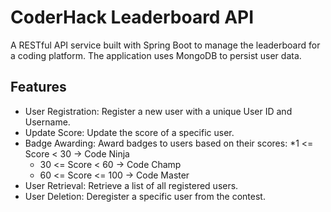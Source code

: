 # CoderHack Leaderboard API #

A RESTful API service built with Spring Boot to manage the leaderboard for a coding platform. The application uses MongoDB to persist user data.

## Features ##

* User Registration: Register a new user with a unique User ID and Username.
* Update Score: Update the score of a specific user.
* Badge Awarding: Award badges to users based on their scores:
  *1 <= Score < 30 -> Code Ninja
  * 30 <= Score < 60 -> Code Champ
  * 60 <= Score <= 100 -> Code Master
* User Retrieval: Retrieve a list of all registered users.
* User Deletion: Deregister a specific user from the contest.

 
